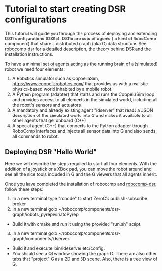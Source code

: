 # Tutorial to start creating DSR configurations

This tutorial will guide you through the process of deploying and extending DSR configurations (DSRc). DSRc are sets of agents ( a kind of RoboComp component) that share a distributed graph (aka G) data structure. See [robocomp-dsr](https://github.com/robocomp/dsr-graph "robocomp-dsr") for a detailed description, the theory behind DSR and the installation instructions. 

To have a minimal set of agents acting as the running brain of a (simulated) robot we need four elements:

1. A Robotics simulator such as CoppeliaSim, https://www.coppeliarobotics.com/ that provides us with a realistic physics-based world inhabited by a mobile robot.
2. A Python program (adapter) that starts and runs the CoppeliaSim loop and provides access to all elements in the simulated world, including all the robot's sensors and actuators.
3. A mandatory and already existing agent "idserver" that reads a JSON description of the simulated world into G and makes it available to all other agents that get onboard (C++)
4. A special agent (C++) that connects to the Python adapter through RoboComp interfaces and injects all sensor data into G and also sends all commands to robot.


## Deploying DSR "Hello World"
Here we will describe the steps required to start all four elements. With the addition of a joystick or a XBox pad, you can move the robot around and see all the nice tools included in G and the G viewers that all agents inherit.

Once you have completed the installation of robocomp and  [robocomp-dsr](https://github.com/robocomp/dsr-graph "robocomp-dsr"), follow these steps:

1. In a new terminal type "rcnode" to start ZeroC's publish-subscribe broker
2. In a new terminal goto ~/robocomp/components/dsr-graph/robots_pyrep/viriatoPyrep
 * Build it with cmake and run it using the provided "run.sh" script. 
3. In a new terminal goto ~/robocomp/components/dsr-graph/components/idserver. 
  * Build it and execute: bin/ideserver etc/config. 
  * You should see a Qt window showing the graph G. There are also other tabs that "project" G as a 2D and 3D scene. Also, there is a tree view of G.
  
  
  
